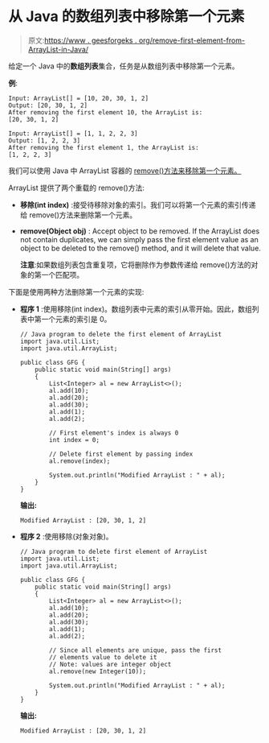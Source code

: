 # 从 Java 的数组列表中移除第一个元素

> 原文:[https://www . geesforgeks . org/remove-first-element-from-ArrayList-in-Java/](https://www.geeksforgeeks.org/remove-first-element-from-arraylist-in-java/)

给定一个 Java 中的**数组列表**集合，任务是从数组列表中移除第一个元素。

**例**:

```
Input: ArrayList[] = [10, 20, 30, 1, 2]
Output: [20, 30, 1, 2]
After removing the first element 10, the ArrayList is:
[20, 30, 1, 2]

Input: ArrayList[] = [1, 1, 2, 2, 3]
Output: [1, 2, 2, 3]
After removing the first element 1, the ArrayList is:
[1, 2, 2, 3]

```

我们可以使用 Java 中 ArrayList 容器的 [remove()方法来移除第一个元素。](https://www.geeksforgeeks.org/remove-element-arraylist-java/)

ArrayList 提供了两个重载的 remove()方法:

*   **移除(int index)** :接受待移除对象的索引。我们可以将第一个元素的索引传递给 remove()方法来删除第一个元素。
*   **remove(Object obj)** : Accept object to be removed. If the ArrayList does not contain duplicates, we can simply pass the first element value as an object to be deleted to the remove() method, and it will delete that value.

    **注意**:如果数组列表包含重复项，它将删除作为参数传递给 remove()方法的对象的第一个匹配项。

下面是使用两种方法删除第一个元素的实现:

*   **程序 1** :使用移除(int index)。数组列表中元素的索引从零开始。因此，数组列表中第一个元素的索引是 0。

    ```
    // Java program to delete the first element of ArrayList
    import java.util.List;
    import java.util.ArrayList;

    public class GFG {
        public static void main(String[] args)
        {
            List<Integer> al = new ArrayList<>();
            al.add(10);
            al.add(20);
            al.add(30);
            al.add(1);
            al.add(2);

            // First element's index is always 0
            int index = 0;

            // Delete first element by passing index
            al.remove(index);

            System.out.println("Modified ArrayList : " + al);
        }
    }
    ```

    **输出:**

    ```
    Modified ArrayList : [20, 30, 1, 2]

    ```

*   **程序 2** :使用移除(对象对象)。

    ```
    // Java program to delete first element of ArrayList
    import java.util.List;
    import java.util.ArrayList;

    public class GFG {
        public static void main(String[] args)
        {
            List<Integer> al = new ArrayList<>();
            al.add(10);
            al.add(20);
            al.add(30);
            al.add(1);
            al.add(2);

            // Since all elements are unique, pass the first
            // elements value to delete it
            // Note: values are integer object
            al.remove(new Integer(10));

            System.out.println("Modified ArrayList : " + al);
        }
    }
    ```

    **输出:**

    ```
    Modified ArrayList : [20, 30, 1, 2]

    ```